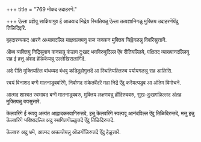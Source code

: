 +++
title = "769 मोक्षद उदाहरणॆ."

+++
ऎल्ला प्रज्ञॆयु साक्षियागुव ई आळवाद निद्रॆय स्थितियन्नु ऎल्ला तत्वज्ञानिगळु मुक्तिय उदाहरणॆयॆंदु तिळिदिद्दारॆ.

बृहदारण्यकद आरने अध्यायदल्लि याज्ञवल्क्यनु राज जनकन मुक्तिय चिह्नॆगळन्नु विवरिसुत्तानॆ.

ऒब्ब व्यक्तियु निद्रिसुवाग कनसन्नु कंडाग दुःखद भयविरुवुदिल्ल ऎंब रीतियल्लिये, पक्षितद व्याख्यानदल्लियू सह ई हत्तु अंशद हेळिकॆयन्नु उल्लेखिसलागिदॆ.

अदे रीति मुक्तियल्लि बांधव्यद बंधवु कडिदुहोगुत्तदॆ आ स्थितियल्लिरुव पर्यायगळन्नु सह आलिसि.

स्वयं विनाशद बग्गॆ मातनाडुववरिगॆ, निर्वाणद संकेतवॆंदरॆ महा निद्रॆ ऎंदु करॆयल्पडुव आ अंतिम विमोचनॆ.

आत्मद शाश्वत स्वभावद बग्गॆ मातनाडुववरु, मुक्तिय लक्षणवन्नु हॊंदिरुववरु, सुख-दुःखगळिल्लद अंतह मुक्तियन्नु बयसुत्तारॆ.

कॆलवरिगॆ ई रूपवु अत्यंत आह्लादकरवागिरुत्तदॆ, इन्नु कॆलवरिगॆ स्वल्पवू आनंदविल्ल ऎंदु तिळिदिरुत्तदॆ, मत्तु इन्नु कॆलवरिगॆ भविष्यदल्लि अदु स्थगितगॊळ्ळुत्तदॆ ऎंदु तिळिदिरुत्तदॆ.

कॆलवरु अदु भ्रमॆ, आत्मद अचलतॆयन्नु ऒळगॊंडिरुत्तदॆ ऎंदु हेळुत्तारॆ.

